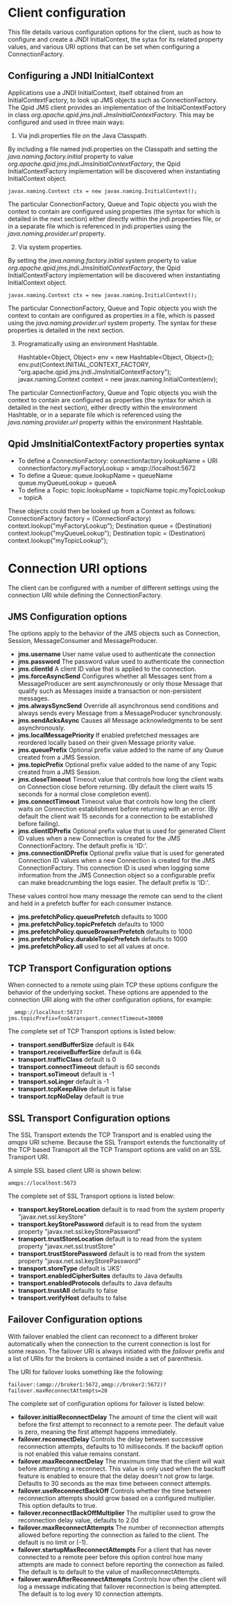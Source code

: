 # Client configuration

This file details various configuration options for the client, such as how to configure and create a JNDI InitialContext, the sytax for its related property values, and various URI options that can be set when configuring a ConnectionFactory.

## Configuring a JNDI InitialContext

Applications use a JNDI InitialContext, itself obtained from an InitialContextFactory, to look up JMS objects such as ConnectionFactory. The Qpid JMS client provides an implementation of the InitialContextFactory in class *org.apache.qpid.jms.jndi.JmsInitialContextFactory*. This may be configured and used in three main ways:

1. Via jndi.properties file on the Java Classpath.

By including a file named jndi.properties on the Classpath and setting the *java.naming.factory.initial* property to value *org.apache.qpid.jms.jndi.JmsInitialContextFactory*, the Qpid InitialContextFactory implementation will be discovered when instantiating InitialContext object.

    javax.naming.Context ctx = new javax.naming.InitialContext();

The particular ConnectionFactory, Queue and Topic objects you wish the context to contain are configured using properties (the syntax for which is detailed in the next section) either directly within the jndi.properties file, or in a separate file which is referenced in jndi.properties using the *java.naming.provider.url* property.

2. Via system properties.

By setting the *java.naming.factory.initial* system property to value *org.apache.qpid.jms.jndi.JmsInitialContextFactory*, the Qpid InitialContextFactory implementation will be discovered when instantiating InitialContext object.

    javax.naming.Context ctx = new javax.naming.InitialContext();

The particular ConnectionFactory, Queue and Topic objects you wish the context to contain are configured as properties in a file, which is passed using the *java.naming.provider.url* system property. The syntax for these properties is detailed in the next section.

3. Programatically using an environment Hashtable.

    Hashtable<Object, Object> env = new Hashtable<Object, Object>();
    env.put(Context.INITIAL_CONTEXT_FACTORY, "org.apache.qpid.jms.jndi.JmsInitialContextFactory");
    javax.naming.Context context = new javax.naming.InitialContext(env);

The particular ConnectionFactory, Queue and Topic objects you wish the context to contain are configured as properties (the syntax for which is detailed in the next section), either directly within the environment Hashtable, or in a separate file which is referenced using the *java.naming.provider.url* property within the environment Hashtable.

## Qpid JmsInitialContextFactory properties syntax

* To define a ConnectionFactory: connectionfactory.lookupName = URI
    connectionfactory.myFactoryLookup = amqp://localhost:5672
* To define a Queue: queue.lookupName = queueName
    queue.myQueueLookup = queueA
* To define a Topic: topic.lookupName = topicName
    topic.myTopicLookup = topicA

These objects could then be looked up from a Context as follows:
    ConnectionFactory factory = (ConnectionFactory) context.lookup("myFactoryLookup");
    Destination queue = (Destination) context.lookup("myQueueLookup");
    Destination topic = (Destination) context.lookup("myTopicLookup");

# Connection URI options

The client can be configured with a number of different settings using the connection URI while defining the ConnectionFactory.

## JMS Configuration options

The options apply to the behavior of the JMS objects such as Connection, Session, MessageConsumer and MessageProducer.

* __jms.username__ User name value used to authenticate the connection
* __jms.password__ The password value used to authenticate the connection
* __jms.clientId__ A client ID value that is applied to the connection.
* __jms.forceAsyncSend__ Configures whether all Messages sent from a MessageProducer are sent asynchronously or only those Message that qualify such as Messages inside a transaction or non-persistent messages.
* __jms.alwaysSyncSend__ Override all asynchronous send conditions and always sends every Message from a MessageProducer synchronously.
* __jms.sendAcksAsync__ Causes all Message acknowledgments to be sent asynchronously.
* __jms.localMessagePriority__ If enabled prefetched messages are reordered locally based on their given Message priority value.
* __jms.queuePrefix__ Optional prefix value added to the name of any Queue created from a JMS Session.
* __jms.topicPrefix__ Optional prefix value added to the name of any Topic created from a JMS Session.
* __jms.closeTimeout__ Timeout value that controls how long the client waits on Connection close before returning. (By default the client waits 15 seconds for a normal close completion event).
* __jms.connectTimeout__ Timeout value that controls how long the client waits on Connection establishment before returning with an error. (By default the client wait 15 seconds for a connection to be established before failing).
* __jms.clientIDPrefix__ Optional prefix value that is used for generated Client ID values when a new Connection is created for the JMS ConnectionFactory.  The default prefix is 'ID:'.
* __jms.connectionIDPrefix__ Optional prefix value that is used for generated Connection ID values when a new Connection is created for the JMS ConnectionFactory.  This connection ID is used when logging some information from the JMS Connection object so a configurable prefix can make breadcrumbing the logs easier.  The default prefix is 'ID:'.

These values control how many message the remote can send to the client and held in a prefetch buffer for each consumer instance.

* __jms.prefetchPolicy.queuePrefetch__ defaults to 1000
* __jms.prefetchPolicy.topicPrefetch__ defaults to 1000
* __jms.prefetchPolicy.queueBrowserPrefetch__ defaults to 1000
* __jms.prefetchPolicy.durableTopicPrefetch__ defaults to 1000
* __jms.prefetchPolicy.all__ used to set all values at once.

## TCP Transport Configuration options

When connected to a remote using plain TCP these options configure the behavior of the underlying socket.  These options are appended to the connection URI along with the other configuration options, for example:

      amqp://localhost:5672?jms.topicPrefix=foo&transport.connectTimeout=30000

The complete set of TCP Transport options is listed below:

* __transport.sendBufferSize__ default is 64k
* __transport.receiveBufferSize__ default is 64k
* __transport.trafficClass__ default is 0
* __transport.connectTimeout__ default is 60 seconds
* __transport.soTimeout__ default is -1
* __transport.soLinger__ default is -1
* __transport.tcpKeepAlive__ default is false
* __transport.tcpNoDelay__ default is true

## SSL Transport Configuration options

The SSL Transport extends the TCP Transport and is enabled using the *amqps* URI scheme.  Because the SSL Transport extends the functionality of the TCP based Transport all the TCP Transport options are valid on an SSL Transport URI.

A simple SSL based client URI is shown below:

    amqps://localhost:5673

The complete set of SSL Transport options is listed below:

* __transport.keyStoreLocation__  default is to read from the system property "javax.net.ssl.keyStore"
* __transport.keyStorePassword__  default is to read from the system property "javax.net.ssl.keyStorePassword"
* __transport.trustStoreLocation__  default is to read from the system property "javax.net.ssl.trustStore"
* __transport.trustStorePassword__  default is to read from the system property "javax.net.ssl.keyStorePassword"
* __transport.storeType__  default is 'JKS'
* __transport.enabledCipherSuites__  defaults to Java defaults
* __transport.enabledProtocols__  defaults to Java defaults
* __transport.trustAll__  defaults to false
* __transport.verifyHost__  defaults to false

## Failover Configuration options

With failover enabled the client can reconnect to a different broker automatically when the connection to the current connection is lost for some reason.  The failover URI is always initiated with the *failover* prefix and a list of URIs for the brokers is contained inside a set of parenthesis.

The URI for failover looks something like the following:

    failover:(amqp://broker1:5672,amqp://broker2:5672)?failover.maxReconnectAttempts=20

The complete set of configuration options for failover is listed below:

* __failover.initialReconnectDelay__ The amount of time the client will wait before the first attempt to reconnect to a remote peer.  The default value is zero, meaning the first attempt happens immediately.
* __failover.reconnectDelay__ Controls the delay between successive reconnection attempts, defaults to 10 milliseconds.  If the backoff option is not enabled this value remains constant.
* __failover.maxReconnectDelay__ The maximum time that the client will wait before attempting a reconnect.  This value is only used when the backoff feature is enabled to ensure that the delay doesn't not grow to large.  Defaults to 30 seconds as the max time between connect attempts.
* __failover.useReconnectBackOff__ Controls whether the time between reconnection attempts should grow based on a configured multiplier.  This option defaults to true.
* __failover.reconnectBackOffMultiplier__ The multiplier used to grow the reconnection delay value, defaults to 2.0d
* __failover.maxReconnectAttempts__ The number of reconnection attempts allowed before reporting the connection as failed to the client.  The default is no limit or (-1).
* __failover.startupMaxReconnectAttempts__ For a client that has never connected to a remote peer before this option control how many attempts are made to connect before reporting the connection as failed.  The default is to default to the value of maxReconnectAttempts.
* __failover.warnAfterReconnectAttempts__ Controls how often the client will log a message indicating that failover reconnection is being attempted.  The default is to log every 10 connection attempts.
